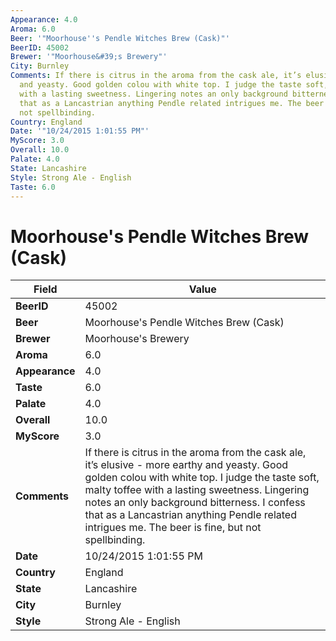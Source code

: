 ```yaml
---
Appearance: 4.0
Aroma: 6.0
Beer: '"Moorhouse''s Pendle Witches Brew (Cask)"'
BeerID: 45002
Brewer: '"Moorhouse&#39;s Brewery"'
City: Burnley
Comments: If there is citrus in the aroma from the cask ale, it’s elusive - more earthy
  and yeasty. Good golden colou with white top. I judge the taste soft, malty toffee
  with a lasting sweetness. Lingering notes an only background bitterness. I confess
  that as a Lancastrian anything Pendle related intrigues me. The beer is fine, but
  not spellbinding.
Country: England
Date: '"10/24/2015 1:01:55 PM"'
MyScore: 3.0
Overall: 10.0
Palate: 4.0
State: Lancashire
Style: Strong Ale - English
Taste: 6.0
---
```


# Moorhouse's Pendle Witches Brew (Cask)

| Field         | Value |
|---------------|-------|
| **BeerID** | 45002 |
| **Beer** | Moorhouse's Pendle Witches Brew (Cask) |
| **Brewer** | Moorhouse&#39;s Brewery |
| **Aroma** | 6.0 |
| **Appearance** | 4.0 |
| **Taste** | 6.0 |
| **Palate** | 4.0 |
| **Overall** | 10.0 |
| **MyScore** | 3.0 |
| **Comments** | If there is citrus in the aroma from the cask ale, it’s elusive - more earthy and yeasty. Good golden colou with white top. I judge the taste soft, malty toffee with a lasting sweetness. Lingering notes an only background bitterness. I confess that as a Lancastrian anything Pendle related intrigues me. The beer is fine, but not spellbinding. |
| **Date** | 10/24/2015 1:01:55 PM |
| **Country** | England |
| **State** | Lancashire |
| **City** | Burnley |
| **Style** | Strong Ale - English |
